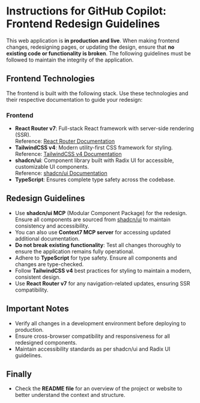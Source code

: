# Instructions for GitHub Copilot: Frontend Redesign Guidelines

This web application is **in production and live**. When making frontend changes, redesigning pages, or updating the design, ensure that **no existing code or functionality is broken**. The following guidelines must be followed to maintain the integrity of the application.

## Frontend Technologies
The frontend is built with the following stack. Use these technologies and their respective documentation to guide your redesign:

### Frontend
- **React Router v7**: Full-stack React framework with server-side rendering (SSR).  
  Reference: [React Router Documentation](https://reactrouter.com/en/main)
- **TailwindCSS v4**: Modern utility-first CSS framework for styling.  
  Reference: [TailwindCSS v4 Documentation](https://tailwindcss.com/blog/tailwindcss-v4)
- **shadcn/ui**: Component library built with Radix UI for accessible, customizable UI components.  
  Reference: [shadcn/ui Documentation](https://ui.shadcn.com)
- **TypeScript**: Ensures complete type safety across the codebase.

## Redesign Guidelines
- Use **shadcn/ui MCP** (Modular Component Package) for the redesign. Ensure all components are sourced from [shadcn/ui](https://ui.shadcn.com) to maintain consistency and accessibility.
- You can also use **Context7 MCP server** for accessing updated additional documentation.
- **Do not break existing functionality**: Test all changes thoroughly to ensure the application remains fully operational.
- Adhere to **TypeScript** for type safety. Ensure all components and changes are type-checked.
- Follow **TailwindCSS v4** best practices for styling to maintain a modern, consistent design.
- Use **React Router v7** for any navigation-related updates, ensuring SSR compatibility.

## Important Notes
- Verify all changes in a development environment before deploying to production.
- Ensure cross-browser compatibility and responsiveness for all redesigned components.
- Maintain accessibility standards as per shadcn/ui and Radix UI guidelines.

## Finally
- Check the **README file** for an overview of the project or website to better understand the context and structure.